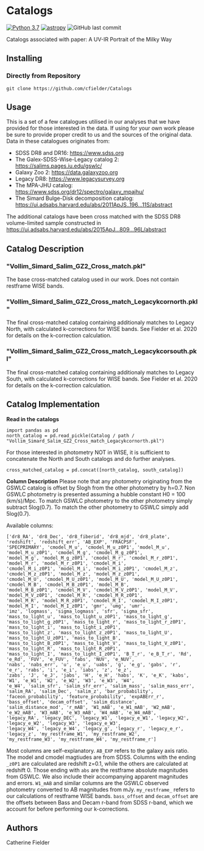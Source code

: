 # Catalogs
[![Python 3.7](https://img.shields.io/badge/python-v3.7-blue)](https://www.python.org/downloads/release/python-3710/)
[![astropy](http://img.shields.io/badge/powered%20by-AstroPy-orange.svg?style=flat)](http://www.astropy.org/)
![GitHub last commit](https://img.shields.io/github/last-commit/cfielder/Catalogs.svg)

Catalogs associated with paper: A UV-IR Portrait of the Milky Way

## Installing

### Directly from Repository

`git clone https://github.com/cfielder/Catalogs`

## Usage
This is a set of a few catalogues utilised in our analyses that we have provided for those interested in the data. If using 
for your own work please be sure to provide proper credit to us and the sources of the original data. 
Data in these catalogues originates from:
  - SDSS DR8 and DR16: https://www.sdss.org
  - The Galex-SDSS-Wise-Legacy catalog 2: https://salims.pages.iu.edu/gswlc/
  - Galaxy Zoo 2: https://data.galaxyzoo.org
  - Legacy DR8: https://www.legacysurvey.org
  - The MPA-JHU catalog: https://www.sdss.org/dr12/spectro/galaxy_mpajhu/
  - The Simard Bulge-Disk decomposition catalog: https://ui.adsabs.harvard.edu/abs/2011ApJS..196...11S/abstract

The additional catalogs have been cross matched with the SDSS DR8 volume-limited sample constructed in https://ui.adsabs.harvard.edu/abs/2015ApJ...809...96L/abstract

## Catalog Description
### "Vollim_Simard_Salim_GZ2_Cross_match.pkl"
The base cross-matched catalog used in our work. Does not contain restframe WISE bands.

### "Vollim_Simard_Salim_GZ2_Cross_match_Legacykcornorth.pkl"
The final cross-matched catalog containing additionaly matches to Legacy North, with calculated k-corrections for WISE bands.
See Fielder et al. 2020 for details on the k-correction calculation.

### "Vollim_Simard_Salim_GZ2_Cross_match_Legacykcorsouth.pkl"
The final cross-matched catalog containing additionaly matches to Legacy South, with calculated k-corrections for WISE bands.
See Fielder et al. 2020 for details on the k-correction calculation.

## Catalog Implementation
**Read in the catalogs**
```
import pandas as pd
north_catalog = pd.read_pickle(Catalog / path / "Vollim_Simard_Salim_GZ2_Cross_match_Legacykcornorth.pkl")
```

For those interested in photometry NOT in WISE, it is sufficient to concatenate the North and South catalogs and do further 
analyses.
```
cross_matched_catalog = pd.concat([north_catalog, south_catalog])
```

**Column Description**
Please note that any photometry originating from the GSWLC catalog is offset by 5logh from the other photometry by h=0.7.
Non GSWLC photometry is presented assuming a hubble constant H0 = 100 (km/s)/Mpc. To match GSWLC photometry to the other 
photometry simply subtract 5log(0.7).
To match the other photometry to GSWLC simply add 5log(0.7).

Available columns:
```
['dr8_RA', 'dr8_Dec', 'dr8_fiberid', 'dr8_mjd', 'dr8_plate', 'redshift', 'redshift_err', 'AB_EXP', 'FRACPSF', 
'SPECPRIMARY', 'cmodel_M_u', 'cmodel_M_u_z0P1', 'model_M_u', 'model_M_u_z0P1', 'cmodel_M_g', 'cmodel_M_g_z0P1', 
'model_M_g', 'model_M_g_z0P1', 'cmodel_M_r', 'cmodel_M_r_z0P1', 'model_M_r', 'model_M_r_z0P1', 'cmodel_M_i', 
'cmodel_M_i_z0P1', 'model_M_i', 'model_M_i_z0P1', 'cmodel_M_z', 'cmodel_M_z_z0P1', 'model_M_z', 'model_M_z_z0P1', 
'cmodel_M_U', 'cmodel_M_U_z0P1', 'model_M_U', 'model_M_U_z0P1', 'cmodel_M_B', 'cmodel_M_B_z0P1', 'model_M_B', 
'model_M_B_z0P1', 'cmodel_M_V', 'cmodel_M_V_z0P1', 'model_M_V', 'model_M_V_z0P1', 'cmodel_M_R', 'cmodel_M_R_z0P1', 
'model_M_R', 'model_M_R_z0P1', 'cmodel_M_I', 'cmodel_M_I_z0P1', 'model_M_I', 'model_M_I_z0P1', 'gmr', 'umg', 'umr', 
'imz', 'logmass', 'sigma_logmass', 'sfr', 'sigma_sfr', 'mass_to_light_u', 'mass_to_light_u_z0P1', 'mass_to_light_g', 
'mass_to_light_g_z0P1', 'mass_to_light_r', 'mass_to_light_r_z0P1', 'mass_to_light_i', 'mass_to_light_i_z0P1', 
'mass_to_light_z', 'mass_to_light_z_z0P1', 'mass_to_light_U', 'mass_to_light_U_z0P1', 'mass_to_light_B', 
'mass_to_light_B_z0P1', 'mass_to_light_V', 'mass_to_light_V_z0P1', 'mass_to_light_R', 'mass_to_light_R_z0P1', 
'mass_to_light_I', 'mass_to_light_I_z0P1', 'B_T_r', 'e_B_T_r', 'Rd', 'e_Rd', 'FUV', 'e_FUV', 'fabs', 'NUV', 'e_NUV', 
'nabs', 'nabs_err', 'u', 'e_u', 'uabs', 'g', 'e_g', 'gabs', 'r', 'e_r', 'rabs', 'i', 'e_i', 'iabs', 'z', 'e_z', 
'zabs', 'J', 'e_J', 'jabs', 'H', 'e_H', 'habs', 'K', 'e_K', 'kabs', 'W1', 'e_W1', 'W2', 'e_W2', 'W3', 'e_W3', 'W4', 
'e_W4', 'salim_sfr', 'salim_sfr_err', 'salim_mass', 'salim_mass_err', 'salim_RA', 'salim_Dec', 'salim_z', 'bar_probability', 
'faceon_probability', 'feature_probability', 'expABErr_r', 'bass_offset', 'decam_offset', 'salim_distance', 
'salim_distance_mod', 'r_mAB', 'W1_mAB', 'e_W1_mAB', 'W2_mAB', 'e_W2_mAB', 'W3_mAB', 'e_W3_mAB', 'W4_mAB', 'e_W4_mAB', 
'legacy_RA', 'legacy_DEC', 'legacy_W1', 'legacy_e_W1', 'legacy_W2', 'legacy_e_W2', 'legacy_W3', 'legacy_e_W3', 
'legacy_W4', 'legacy_e_W4', 'legacy_g', 'legacy_r', 'legacy_e_r', 'legacy_z', 'my_restframe_W1', 'my_restframe_W2', 
'my_restframe_W3', 'my_restframe_W4', 'my_restframe_r']
```
Most columns are self-explanatory. ```AB_EXP``` refers to the galaxy axis ratio. The model and cmodel magtiudes are from SDSS. 
Columns with the ending ```_z0P1``` are calculated are redshift z=0.1, while the others are calculated at redshift 0. Those 
ending with ```abs``` are the restframe absolute magnitudes from GSWLC. We also include their accompanying apparent magnitudes 
and errors. ```W1_mAB``` and similar columns are the GSWLC observed photometry converted to AB magnitudes from mJy. ```my_restframe_``` 
refers to our calculations of restframe WISE bands. ```bass_offset``` and ```decam_offset``` are the offsets between Bass and 
Decam r-band from SDSS r-band, which we account for before performing our k-corrections.

## Authors
Catherine Fielder
